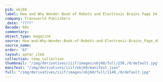 ```yaml
---
pid: obj68
label: How and Why Wonder Book of Robots and Electronic Brains Page 34
company: Transworld Publishers
_date: "????"
decade: 60s
commentary: 
object_type: magazine
source: How-and-Why-Wonder-Book-of-Robots-and-Electronic-Brains_Page_40
source_name: 
order: '67'
layout: qatar_item
collection: temp_collection
thumbnail: "/img/derivatives/iiif/images/obj68/full/250,/0/default.jpg"
manifest: "/img/derivatives/iiif/obj68/manifest.json"
full: "/img/derivatives/iiif/images/obj68/full/1140,/0/default.jpg"
---
```

